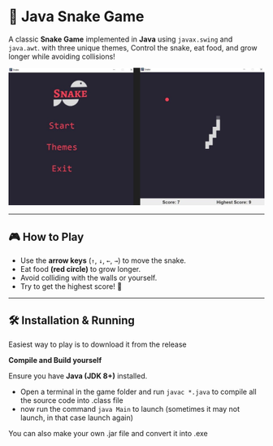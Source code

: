 # 🐍 Java Snake Game

A classic **Snake Game** implemented in **Java** using `javax.swing` and `java.awt`. with three unique themes,
Control the snake, eat food, and grow longer while avoiding collisions!

![Snake Game Screenshot](display.JPG)

---

## 🎮 How to Play
- Use the **arrow keys** (`↑`, `↓`, `←`, `→`) to move the snake.
- Eat food **(red circle)** to grow longer.
- Avoid colliding with the walls or yourself.
- Try to get the highest score! 🚀

---
## 🛠 Installation & Running
Easiest way to play is to download it from the release

**Compile and Build yourself**

Ensure you have **Java (JDK 8+)** installed.  
- Open a terminal in the game folder and run `javac *.java` to compile all the source code into .class file
- now run the command `java Main` to launch (sometimes it may not launch, in that case launch again)

You can also make your own .jar file and convert it into .exe 